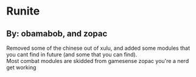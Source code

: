 # Runite
## By: obamabob, and zopac
Removed some of the chinese out of xulu, and added some modules that you cant find in future (and some that you can find).  
Most combat modules are skidded from gamesense
zopac you're a nerd
get working
